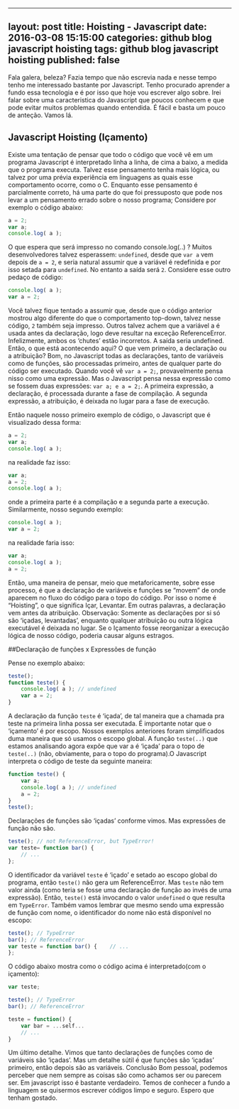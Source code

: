 
---
layout: post
title:  Hoisting - Javascript
date:   2016-03-08 15:15:00
categories: github blog javascript hoisting 
tags: github blog javascript hoisting
published: false
---

Fala galera, beleza? Fazia tempo que não escrevia nada e nesse tempo tenho me interessado bastante por Javascript. Tenho procurado aprender a fundo essa tecnologia e é por isso que hoje vou escrever algo sobre. Irei falar sobre uma caracteristica do Javascript que poucos conhecem e que pode evitar muitos problemas quando entendida. É fácil e basta um pouco de anteção. Vamos lá.

## Javascript Hoisting (Içamento)

Existe uma tentação de pensar que todo o código que você vê em um programa Javascript é interpretado linha a linha, de cima a baixo, a medida que o programa executa. Talvez esse pensamento tenha mais lógica, ou talvez por uma prévia experiência em linguagens as quais esse comportamento ocorre, como o C. 
Enquanto esse pensamento é parcialmente correto, há uma parte do que foi pressuposto que pode nos levar a um pensamento errado sobre o nosso programa; 
Considere por exemplo o código abaixo:
```js
a = 2;
var a;
console.log( a );
```

O que espera que será impresso no comando console.log(..) ?
Muitos desenvolvedores talvez esperassem: `undefined`, desde que `var a` vem depois de `a = 2`, e seria natural assumir que a variável é redefinida e por isso setada para `undefined`. No entanto a saída será `2`.
Considere esse outro pedaço de código:

```js
console.log( a );
var a = 2;
```

Você talvez fique tentado a assumir que, desde que o código anterior mostrou algo diferente do que o comportamento top-down, talvez nesse código, `2` também seja impresso. Outros talvez achem que a variável a é usada antes da declaração, logo deve resultar na exceção ReferenceError.
Infelizmente, ambos os ‘chutes’ estão incorretos. A saída seria undefined.
Então, o que está acontecendo aqui? O que vem primeiro, a declaração ou a atribuição? 
Bom, no Javascript todas as declarações, tanto de variáveis como de funções, são processadas primeiro, antes de qualquer parte do código ser executado. 
Quando você vê `var a = 2;`, provavelmente pensa nisso como uma expressão. Mas o Javascript pensa nessa expressão como se fossem duas expressões: `var a; e a = 2;`. A primeira expressão, a declaração, é processada durante a fase de compilação. A segunda expressão, a atribuição, é deixada no lugar para a fase de execução. 


Então naquele nosso primeiro exemplo de código, o Javascript que é visualizado dessa forma: 

```js
a = 2;
var a;
console.log( a );
```

na realidade faz isso:
```js
var a;
a = 2;
console.log( a );
```

onde a primeira parte é a compilação e a segunda parte a execução. Similarmente, nosso segundo exemplo:
```js
console.log( a );
var a = 2;
```

na realidade faria isso:
```js
var a;
console.log( a );
a = 2;
```

Então, uma maneira de pensar, meio que metaforicamente, sobre esse processo, é que a declaração de variáveis e funções se “movem” de onde aparecem no fluxo do código para o topo do código. Por isso o nome é “Hoisting”, o que significa Içar, Levantar.
Em outras palavras, a declaração vem antes da atribuição. 
Observação: Somente as declarações por si só são ‘içadas, levantadas’, enquanto qualquer atribuição ou outra lógica executável é deixada no lugar. Se o Içamento fosse reorganizar a execução lógica de nosso código, poderia causar alguns estragos. 

##Declaração de funções x Expressões de função

Pense no exemplo abaixo:
```js
teste();
function teste() {
    console.log( a ); // undefined
    var a = 2;
}
```
A declaração da função `teste` é ‘içada’, de tal maneira que a chamada pra teste na primeira linha possa ser executada. 
É importante notar que o ‘içamento’ é por escopo. Nossos exemplos anteriores foram simplificados duma maneira que só usamos o escopo global. A função `teste(..)` que estamos analisando agora expõe que var a é ‘içada’ para o topo de `teste(..)` (não, obviamente, para o topo do programa).O Javascript interpreta o código de teste da seguinte maneira: 
```js
function teste() {
    var a;
    console.log( a ); // undefined
    a = 2;
}
teste();
```

Declarações de funções são ‘içadas’ conforme vimos. Mas expressões de função não são.
```js
teste(); // not ReferenceError, but TypeError!
var teste= function bar() {
    // ...
};
```

O identificador da variável `teste` é ‘içado’ e setado ao escopo global do programa, então `teste()` não gera um  ReferenceError. Mas `teste` não tem valor ainda (como teria se fosse uma declaração de função ao invés de uma expressão). Então, `teste()` está invocando o valor `undefined` o que resulta em `TypeError`.
Também vamos lembrar que mesmo sendo uma expressão de função com nome, o identificador do nome não está disponível no escopo:
```js
teste(); // TypeError
bar(); // ReferenceError
var teste = function bar() {    // ...
};
```
O código abaixo mostra como o código acima é interpretado(com o içamento):
```js
var teste;

teste(); // TypeError
bar(); // ReferenceError

teste = function() {
    var bar = ...self...
    // ...
}
```

Um último detalhe. Vimos que tanto declarações de funções como de variáveis são ‘içadas’. Mas um detalhe sútil é que funções são ‘içadas’ primeiro, então depois são as variáveis. 
Conclusão
Bom pessoal, podemos perceber que nem sempre as coisas são como achamos ser ou parecem ser. Em javascript isso é bastante verdadeiro. Temos de conhecer a fundo a linguagem se quisermos escrever códigos limpo e seguro. Espero que tenham gostado.


